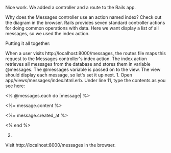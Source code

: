 Nice work. We added a controller and a route to the Rails app.

Why does the Messages controller use an action named index? Check out the diagram in the browser. Rails provides seven standard controller actions for doing common operations with data. Here we want display a list of all messages, so we used the index action.

Putting it all together:

When a user visits http://localhost:8000/messages, the routes file maps this request to the Messages controller's index action.
The index action retrieves all messages from the database and stores them in variable @messages.
The @messages variable is passed on to the view. The view should display each message, so let's set it up next.
1.
Open app/views/messages/index.html.erb. Under line 11, type the contents as you see here:

<% @messages.each do |message| %> 
<div class="message"> 
  <p class="content"><%= message.content %></p> 
  <p class="time"><%= message.created_at %></p> 
</div> 
<% end %>

2.
Visit http://localhost:8000/messages in the browser.